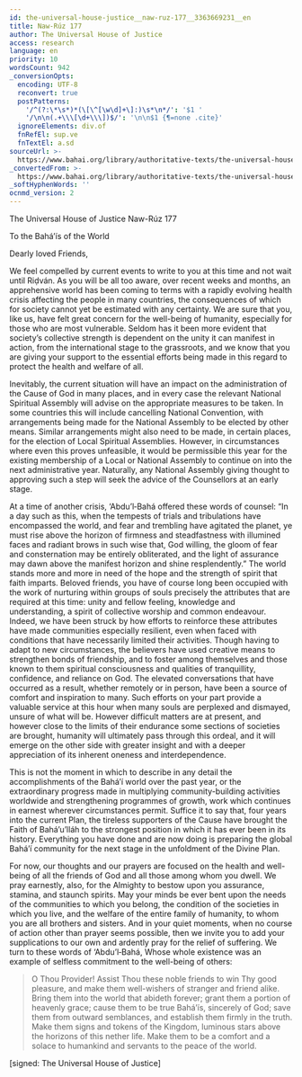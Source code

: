 ```yaml
---
id: the-universal-house-justice__naw-ruz-177__3363669231__en
title: Naw-Rúz 177
author: The Universal House of Justice
access: research
language: en
priority: 10
wordsCount: 942
_conversionOpts:
  encoding: UTF-8
  reconvert: true
  postPatterns:
    '/^(?:\*\s*)*(\[\^[\w\d]+\]:)\s*\n*/': '$1 '
    '/\n\n(.+\\\[\d+\\\])$/': '\n\n$1 {¶=none .cite}'
  ignoreElements: div.of
  fnRefEl: sup.ve
  fnTextEl: a.sd
sourceUrl: >-
  https://www.bahai.org/library/authoritative-texts/the-universal-house-of-justice/messages/20200319_001/20200319_001.xhtml
_convertedFrom: >-
  https://www.bahai.org/library/authoritative-texts/the-universal-house-of-justice/messages/20200319_001/20200319_001.xhtml
_softHyphenWords: ''
ocnmd_version: 2
---
```

The Universal House of Justice
Naw-Rúz 177

To the Bahá’ís of the World

Dearly loved Friends,

We feel compelled by current events to write to you at this time and not wait until Riḍván. As you will be all too aware, over recent weeks and months, an apprehensive world has been coming to terms with a rapidly evolving health crisis affecting the people in many countries, the consequences of which for society cannot yet be estimated with any certainty. We are sure that you, like us, have felt great concern for the well-being of humanity, especially for those who are most vulnerable. Seldom has it been more evident that society’s collective strength is dependent on the unity it can manifest in action, from the international stage to the grassroots, and we know that you are giving your support to the essential efforts being made in this regard to protect the health and welfare of all.

Inevitably, the current situation will have an impact on the administration of the Cause of God in many places, and in every case the relevant National Spiritual Assembly will advise on the appropriate measures to be taken. In some countries this will include cancelling National Convention, with arrangements being made for the National Assembly to be elected by other means. Similar arrangements might also need to be made, in certain places, for the election of Local Spiritual Assemblies. However, in circumstances where even this proves unfeasible, it would be permissible this year for the existing membership of a Local or National Assembly to continue on into the next administrative year. Naturally, any National Assembly giving thought to approving such a step will seek the advice of the Counsellors at an early stage.

At a time of another crisis, ‘Abdu’l‑Bahá offered these words of counsel: “In a day such as this, when the tempests of trials and tribulations have encompassed the world, and fear and trembling have agitated the planet, ye must rise above the horizon of firmness and steadfastness with illumined faces and radiant brows in such wise that, God willing, the gloom of fear and consternation may be entirely obliterated, and the light of assurance may dawn above the manifest horizon and shine resplendently.” The world stands more and more in need of the hope and the strength of spirit that faith imparts. Beloved friends, you have of course long been occupied with the work of nurturing within groups of souls precisely the attributes that are required at this time: unity and fellow feeling, knowledge and understanding, a spirit of collective worship and common endeavour. Indeed, we have been struck by how efforts to reinforce these attributes have made communities especially resilient, even when faced with conditions that have necessarily limited their activities. Though having to adapt to new circumstances, the believers have used creative means to strengthen bonds of friendship, and to foster among themselves and those known to them spiritual consciousness and qualities of tranquillity, confidence, and reliance on God. The elevated conversations that have occurred as a result, whether remotely or in person, have been a source of comfort and inspiration to many. Such efforts on your part provide a valuable service at this hour when many souls are perplexed and dismayed, unsure of what will be. However difficult matters are at present, and however close to the limits of their endurance some sections of societies are brought, humanity will ultimately pass through this ordeal, and it will emerge on the other side with greater insight and with a deeper appreciation of its inherent oneness and interdependence.

This is not the moment in which to describe in any detail the accomplishments of the Bahá’í world over the past year, or the extraordinary progress made in multiplying community-building activities worldwide and strengthening programmes of growth, work which continues in earnest wherever circumstances permit. Suffice it to say that, four years into the current Plan, the tireless supporters of the Cause have brought the Faith of Bahá’u’lláh to the strongest position in which it has ever been in its history. Everything you have done and are now doing is preparing the global Bahá’í community for the next stage in the unfoldment of the Divine Plan.

For now, our thoughts and our prayers are focused on the health and well-being of all the friends of God and all those among whom you dwell. We pray earnestly, also, for the Almighty to bestow upon you assurance, stamina, and staunch spirits. May your minds be ever bent upon the needs of the communities to which you belong, the condition of the societies in which you live, and the welfare of the entire family of humanity, to whom you are all brothers and sisters. And in your quiet moments, when no course of action other than prayer seems possible, then we invite you to add your supplications to our own and ardently pray for the relief of suffering. We turn to these words of ‘Abdu’l‑Bahá, Whose whole existence was an example of selfless commitment to the well-being of others:

> O Thou Provider! Assist Thou these noble friends to win Thy good pleasure, and make them well-wishers of stranger and friend alike. Bring them into the world that abideth forever; grant them a portion of heavenly grace; cause them to be true Bahá’ís, sincerely of God; save them from outward semblances, and establish them firmly in the truth. Make them signs and tokens of the Kingdom, luminous stars above the horizons of this nether life. Make them to be a comfort and a solace to humankind and servants to the peace of the world.

\[signed: The Universal House of Justice\]
